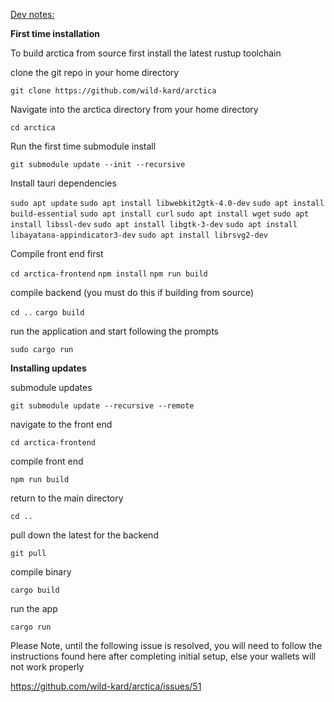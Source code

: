 <template>
    <div class="container" style="margin-top: 3rem;">
      <h2>Arctica. A secure & private Bitcoin cold storage solution</h2>
      <p><b>WARNING: WE ARE CURRENTLY IN ALPHA TESTING, DO NOT USE ARCTICA FOR THE STORAGE OF FUNDS
       <br>this software overwrites external storage media and CDs without much warning, I advise you only run arctica on a dedicated machine, remove any extraneous external storage media, and only insert new/blank USB sticks or SD cards and CDs when prompted.</b> </p>
      <p><b>Minimum Specs</b> (this advice may be deprecated with recent performance improvements): Extensive testing has shown that arctica does not perform well on very low end computers. This is due to the demanding nature of running the Operating System from the usb sticks or sd cards. The bare minimum specs which I have successfully tested are 6GB of RAM and a dual core AMD Ryzen 3 3200U. However, this made for an extremely frustratingly slow user experience and I highly reccomend overshooting these minimum specs if at all possible. For example, a laptop with 16GB of RAM and a quad core i7-6700HQ @ 2.6GHz runs arctica extremely well. Additionally you need atleast a 1TB internal storage drive for the bitcoin blockchain. I reccomend replacing the laptops internal storage drive with an aftermarket SSD drive to improve the initial sync speed significantly. 
      <p>The computer's internal storage should be flashed with a clean installation of the latest Ubuntu release prior to installing Arctica.</p>
      <p>Arctica is a Free and Open Source wrapper script that installs bitcoin core and then walks the user through setup of a highly secure & private cold storage solution. The software is designed to make Bitcoin more difficult to lose, steal, or extort than any other asset. This protocol contains both a high security and a medium security area and is designed for storage of amounts in excess of $100,000.</p>
      <ul>
          <li>Arctica is a key management system built in Rust on top of Bitcoin Core Backend. The <a href="https://github.com/wild-kard/arctica-frontend">Front End Repo</a> is built with Vue.js and runs as a standalone desktop application through tauri which emulates web view without requiring the use of a browser.</li>
          <li>Arctica requires users do what is needed for safe and secure bitcoin storage even when this requires more time and effort - the first task in the Arctica instructions is to setup trustworthy & dedicated Bitcoin laptops.</li>
          <li>Before beginning, users will need to gather:</li>
           -2 dedicated laptops 
           <br>-7 SD cards or USB sticks (minimum of 8Gb)
           <br>-8 CD(RW)s 
           <br>-8 DVDs, 
           <br>-7 envelopes. 
            <li>When setting up the laptops, one should have enough internal SATA storage space to hold the entire bitcoin blockchain, currently 1Tb or higher this will be the Primary Computer that runs an online bitcoin full node. The second will just be used as a dedicated signing device. Both laptops should be erased and flashed with ubuntu. The user can optionally install bitcoin core on their primary machine and sync the bitcoin blockchain ahead of time.</li>
            <li>The SD cards/USB sticks will be configured into open source hardware wallets (HW) with the help of the arctica software. CDs & DVDs will be used to help with initial installation and encrypted key material backups of each wallet. The user is not required to write down any physical key or wallet backup information for the system to be secure & recoverable.</li>
          <li>Private keys are never on any device with a channel to an Internet connected device except through encrypted Hardware Wallets, and when required, are loaded into RAM and booted to an internal Linux Live System. This allows arctica to function as a flexible & self contained key management system which can be run on a wide variety of hardware. Although the use of QR codes would be optimal, bitcoin core does not support offline signing via QR codes and the additional attack surface introduced to support this might outweigh the benefits. The purpose of an "air gap" is to limit the amount of data that can be moved, limit the times data can be moved, and make it easy to verify the data is accurate "out of band" before sending. SD cards are inferior to QR codes in all of these areas, but the risk that a QR code library has a security flaw must be weighed against these advantages.</li>
          <li>Artica uses both an ecrypted 5 of 7 & 2 of 7 decaying multisig for bitcoin storage. This allows up to 6 keys to be lost without losing bitcoin and requires 5 locations to be compromised by an attacker to lose privacy or funds. This prioritizes recovery redundancy and privacy.</li>
          <li>HD Multisig is used so that you can send funds to 1,000 addresses, but recover all funds using only 5 seed phrases (high security) or 2 seed phrases (medium security), both of which eventually decay down to 1 of 7 (low security) after a predetermined time frame.</li>
          <li>Generic computing hardware is used. Hardware sold specifically for bitcoin storage requires trusting all parties from manufacturing to shipping. Omitting potential for modified Btcoin specific hardware to steal bitcoin.</li>
          <li>Minimal software beyond bitcoin core. Bitcoin core is far and away the most trustworthy bitcoin software. Unfortunately it does not yet provide a user friendly interface for establishing a multisig address or display and accept private keys in a human writable format. We have intentionally sought to limit dependencies on external software libraries in our design process. Ideally, an Arctica user could recover their funds without our software and only use bitcoin core (with a working knowledge of the Bitcoin-CLI)</li>
          <li>Open source and easily audited. One of the reasons bitcoin core is trustworthy is that it is the most scrutinized software. This makes it the least likely to contain a critical security flaw that has not been identified and fixed. Arctica will never be as trustworthy, but by minimizing the amount of code and primarily using Rust and console commands the effort required to verify that Arctica is performing as expected is minimized.</li>
          <li>Usable for non-technical users. By following simple instructions users with moderate computer literacy can use Arctica. This is important because trusting someone to help you establish your cold storage solution introduces considerable risk. We want Arctica to be the gold standard for newcomers to bitcoin to establish a secure self custody profile.</li>
          <li>Private keys & descriptors are stored in a non-descript and encrypted manner.</li>
          <li>Private. Unlike many popular hardware and software wallets that transmit your IP address (home address) and bitcoin balance to third party servers, Arctica uses a local bitcoin core full node. This means nothing is shared beyond what is required to create a bitcoin transaction. Arctica will also use Tor (planned for v2).</li>
          <li>Counterfeit prevention. The only way to be certain that your balance represents genuine bitcoin is to use a bitcoin full node - in fact that is the primary purpose of a bitcoin full node - to verify that the bitcoin balance is correct and full of only genuine bitcoins. Any solution that does not involve a full node requires you trust someone else to tell you if you have real bitcoin.</li>
          <Li>Minimal hardware. You only need access to two relatively cheap computers. These computers will be dedicated to the purpose of running arctica. The primary laptop runs the bitcoin full node and should remain unused for other activities. The second laptop can be any device, but ideally is a dedicated signing device not used for other purposes. If you don't own a second laptop you can buy one from a big box store and return it after use if required. Once Arctica is set up, it will work on any computer by a user simply inserting an Arctica HWW and rebooting.</li>
          <li>The prompts are designed to be completed by non technologists with minimal effort.</li>
          <li>Software instructions for recovering and spending the bitcoin are included with on every Hardware Wallet to reduce the likelihood of loss and improve UX.</li>
      </ul>
      <p>Arctica provides the best balance of security, ease of use and privacy when storing significant sums of bitcoin, it has the following disadvantages that might not be expected:</p>
      <ul>
          <li>Time. To complete setup you will need to invest several hours spread over the course of a couple days. This time includes active participation in setting up devices by following on screen prompts, syncing the blockchain, and establishing a series of security protocols.</li>
          <li>Soft Shelf Life. Because Arctica is designed to have a decaying high & medium security storage area, you will find that Arctica's security assurances intentionally degrade over time. This decision has been taken to find a balance between high security assurance and inheritance in the event of a users untimely demise. A user is advised to repeat Arctica setup shortly before or during the 4 year threshold decay.</li>
          <li>Privacy. While using bitcoin core over Tor does provide significant privacy advantages over many cold storage solutions, using multisig is not very common. This means that someone could look at the blockchain and infer that the owner of the coins is probably using our software for cold storage. This will eventually be fixed through changes to bitcoin and it is worth the security and recovery benefit to use multisig and the type of multisig you are using is only exposed to the network when you spend from Arctica (not when you deposit funds).</li>
        </ul>
              <p>A comprehensive technial design document can be found <a href="https://docs.google.com/document/d/1_RZysHjRNKTzPG_xDWh8-EvLn57AOlBO3d9J-_0bSRQ/edit?usp=sharing">here</a> </p>
        <p> <a href="https://www.figma.com/file/KcE9byRVhSntYcTITn1OvY/Bitcoin-Wallet-UI-Kit-(Arctica)?node-id=3350%3A85090">User Experience Design Documents </a></p>
        <p>NOTE: Arctica is currently in Alpha and is not currently reccomended for the storage of funds. This is a spiritual successor to <a href="https://github.com/JWWeatherman/yeticold">Yeti Cold</a>, which is my reccomended Bitcoin storage protocol until Arctica releases a Beta client</p>
    </div>
</template>

<u>Dev notes:</u>

<b>First time installation</b>

To build arctica from source first install the latest rustup toolchain

clone the git repo in your home directory

`git clone https://github.com/wild-kard/arctica`

Navigate into the arctica directory from your home directory

`cd arctica`

Run the first time submodule install 

`git submodule update --init --recursive`

Install tauri dependencies

`sudo apt update`
`sudo apt install libwebkit2gtk-4.0-dev`
`sudo apt install build-essential`
`sudo apt install curl`
`sudo apt install wget`
`sudo apt install libssl-dev`
`sudo apt install libgtk-3-dev`
`sudo apt install libayatana-appindicator3-dev`
`sudo apt install librsvg2-dev`

Compile front end first

`cd arctica-frontend`
`npm install`
`npm run build`

compile backend (you must do this if building from source)

`cd ..`
`cargo build`

run the application and start following the prompts

`sudo cargo run`

<b>Installing updates</b>

submodule updates

`git submodule update --recursive --remote`

navigate to the front end

`cd arctica-frontend`

compile front end

`npm run build`

return to the main directory

`cd ..`

pull down the latest for the backend

`git pull`

compile binary 

`cargo build`


run the app

`cargo run`

Please Note, until the following issue is resolved, you will need to follow the instructions found here after completing initial setup, else your wallets will not work properly

https://github.com/wild-kard/arctica/issues/51
